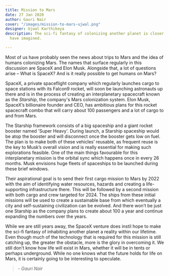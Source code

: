 ```yaml
---
title: Mission to Mars
date: 27 Jan 2020
author: Gauri Nair
cover: "/images/mission-to-mars-ujwal.png"
designer: Ujwal Karthikeya
description: The sci-fi fantasy of colonizing another planet is closer than we could
  have imagined.

---
```

Most of us have probably seen the news about trips to Mars and the idea of humans colonizing Mars. The names that surface regularly in this discussion are SpaceX and Elon Musk. Alongside that, a lot of questions arise – What is SpaceX? And is it really possible to get humans on Mars?

SpaceX, a private spaceflight company which regularly launches cargo to space stations with its Falcon9 rocket, will soon be launching astronauts up there and is in the process of creating an interplanetary spacecraft known as the _Starship_, the company's Mars colonization system. Elon Musk, SpaceX’s billionaire founder and CEO, has ambitious plans for this rocket spacecraft combo that will carry about 100 passengers and a lot of cargo to and from Mars.

The Starship framework consists of a big spaceship and a giant rocket booster named 'Super Heavy'. During launch, a Starship spaceship would be atop the booster and will disconnect once the booster gets low on fuel. The plan is to make both of these vehicles’ reusable, as frequent reuse is the key to Musk’s overall vision and is really essential for making such explorations feasible. One of the main things favourable for this interplanetary mission is the orbital sync which happens once in every 26 months. Musk envisions huge fleets of spaceships to be launched during these brief windows.

Their aspirational goal is to send their first cargo mission to Mars by 2022 with the aim of identifying water resources, hazards and creating a life-supporting infrastructure there. This will be followed by a second mission with both cargo and crew targeted for 2024. The ships from these initial missions will be used to create a sustainable base from which eventually a city and self-sustaining civilization can be evolved. And there won’t be just one Starship as the company plans to create about 100 a year and continue expanding the numbers over the years.

While we are still years away, the SpaceX venture does instil hope to make the sci-fi fantasy of inhabiting another planet a reality within our lifetime. Even though much of the technology that is required for this mission is still catching up, the greater the obstacle, more is the glory in overcoming it. We still don’t know how life will exist in Mars, whether it will be in tents or perhaps underground. While no one knows what the future holds for life on Mars, it is certainly going to be interesting to speculate.

> _- Gauri Nair_